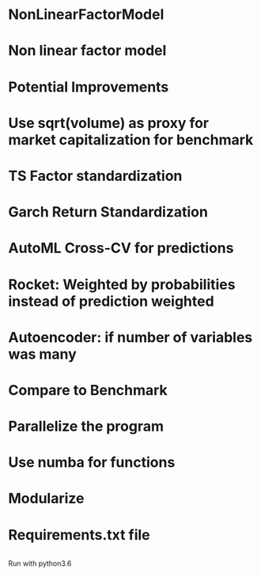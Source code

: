 # NonLinearFactorModel

######
# Non linear factor model
######
######
# Potential Improvements
# Use sqrt(volume) as proxy for market capitalization for benchmark
# TS Factor standardization
# Garch Return Standardization
# AutoML Cross-CV for predictions
# Rocket: Weighted by probabilities instead of prediction weighted 
# Autoencoder: if number of variables was many
# Compare to Benchmark
# Parallelize the program
# Use numba for functions
# Modularize
# Requirements.txt file
######


Run with python3.6

